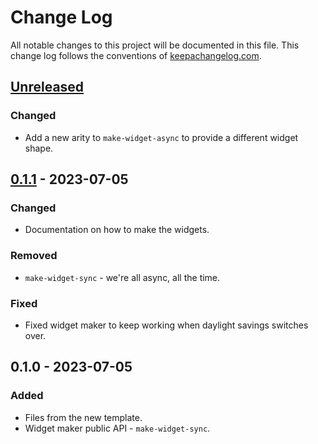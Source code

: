 # Change Log
All notable changes to this project will be documented in this file. This change log follows the conventions of [keepachangelog.com](http://keepachangelog.com/).

## [Unreleased]
### Changed
- Add a new arity to `make-widget-async` to provide a different widget shape.

## [0.1.1] - 2023-07-05
### Changed
- Documentation on how to make the widgets.

### Removed
- `make-widget-sync` - we're all async, all the time.

### Fixed
- Fixed widget maker to keep working when daylight savings switches over.

## 0.1.0 - 2023-07-05
### Added
- Files from the new template.
- Widget maker public API - `make-widget-sync`.

[Unreleased]: https://sourcehost.site/your-name/flowmaps/compare/0.1.1...HEAD
[0.1.1]: https://sourcehost.site/your-name/flowmaps/compare/0.1.0...0.1.1
